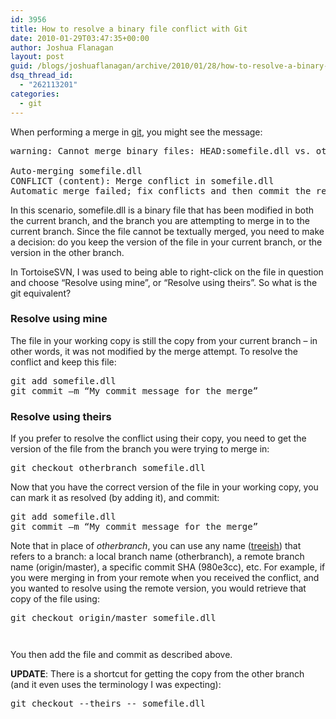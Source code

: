 ```yaml
---
id: 3956
title: How to resolve a binary file conflict with Git
date: 2010-01-29T03:47:35+00:00
author: Joshua Flanagan
layout: post
guid: /blogs/joshuaflanagan/archive/2010/01/28/how-to-resolve-a-binary-file-conflict-with-git.aspx
dsq_thread_id:
  - "262113201"
categories:
  - git
---
```

When performing a merge in <a href="http://git-scm.com/" target="_blank">git</a>, you might see the message:

<pre>warning: Cannot merge binary files: HEAD:somefile.dll vs. otherbranch:somefile.dll

Auto-merging somefile.dll
CONFLICT (content): Merge conflict in somefile.dll
Automatic merge failed; fix conflicts and then commit the result.</pre>

In this scenario, somefile.dll is a binary file that has been modified in both the current branch, and the branch you are attempting to merge in to the current branch. Since the file cannot be textually merged, you need to make a decision: do you keep the version of the file in your current branch, or the version in the other branch.

In TortoiseSVN, I was used to being able to right-click on the file in question and choose “Resolve using mine”, or “Resolve using theirs”. So what is the git equivalent?

### Resolve using mine

The file in your working copy is still the copy from your current branch – in other words, it was not modified by the merge attempt. To resolve the conflict and keep this file:

<pre>git add somefile.dll 
git commit –m “My commit message for the merge”</pre>

### Resolve using theirs

If you prefer to resolve the conflict using their copy, you need to get the version of the file from the branch you were trying to merge in:

<pre>git checkout otherbranch somefile.dll</pre>

Now that you have the correct version of the file in your working copy, you can mark it as resolved (by adding it), and commit:

<pre>git add somefile.dll
git commit –m “My commit message for the merge”</pre>

Note that in place of _otherbranch_, you can use any name (<a href="http://book.git-scm.com/4_git_treeishes.html" target="_blank">treeish</a>) that refers to a branch: a local branch name (otherbranch), a remote branch name (origin/master), a specific commit SHA (980e3cc), etc. For example, if you were merging in from your remote when you received the conflict, and you wanted to resolve using the remote version, you would retrieve that copy of the file using:

<pre>git checkout origin/master somefile.dll</pre></p> 

<pre></pre></p> 

<pre></pre>

You then add the file and commit as described above.

**UPDATE**: There is a shortcut for getting the copy from the other branch (and it even uses the terminology I was expecting):

<pre>git checkout --theirs -- somefile.dll</pre>